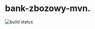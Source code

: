 # bank-zbozowy-mvn.
![build status](https://github.com/jelo-git/bank-zbozowy-mvn/actions/workflows/ci.yml/badge.svg)
